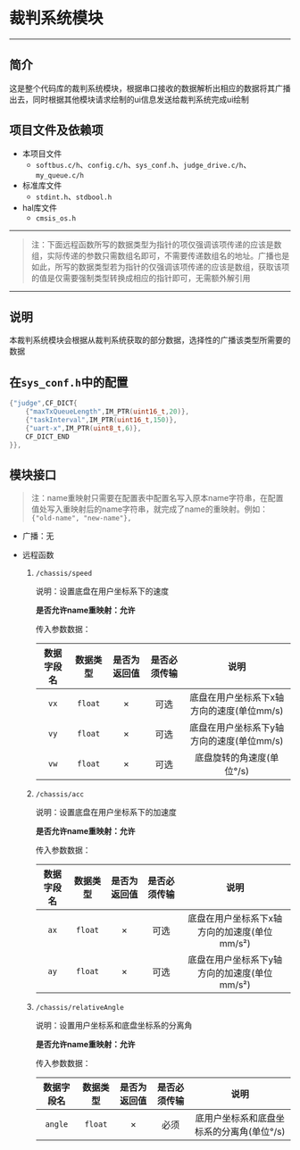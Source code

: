 # 裁判系统模块

---

## 简介

这是整个代码库的裁判系统模块，根据串口接收的数据解析出相应的数据将其广播出去，同时根据其他模块请求绘制的ui信息发送给裁判系统完成ui绘制


## 项目文件及依赖项

- 本项目文件
	- `softbus.c/h`、`config.c/h`、`sys_conf.h`、`judge_drive.c/h`、`my_queue.c/h`
- 标准库文件
	- `stdint.h`、`stdbool.h`
- hal库文件 
    - `cmsis_os.h`

---

> 注：下面远程函数所写的数据类型为指针的项仅强调该项传递的应该是数组，实际传递的参数只需数组名即可，不需要传递数组名的地址。广播也是如此，所写的数据类型若为指针的仅强调该项传递的应该是数组，获取该项的值是仅需要强制类型转换成相应的指针即可，无需额外解引用

---

## 说明

本裁判系统模块会根据从裁判系统获取的部分数据，选择性的广播该类型所需要的数据

## 在`sys_conf.h`中的配置

```c
{"judge",CF_DICT{
	{"maxTxQueueLength",IM_PTR(uint16_t,20)},
	{"taskInterval",IM_PTR(uint16_t,150)},
	{"uart-x",IM_PTR(uint8_t,6)},
	CF_DICT_END
}},
```

## 模块接口

> 注：name重映射只需要在配置表中配置名写入原本name字符串，在配置值处写入重映射后的name字符串，就完成了name的重映射。例如：`{"old-name", "new-name"},`

- 广播：无

- 远程函数
  
    1. `/chassis/speed`

        说明：设置底盘在用户坐标系下的速度

        **是否允许name重映射：允许**

        传入参数数据：

        | 数据字段名 | 数据类型 | 是否为返回值 | 是否必须传输 | 说明 |
        | :---: | :---: | :---: | :---: | :---: |
        | `vx` | `float` | × | 可选 | 底盘在用户坐标系下x轴方向的速度(单位mm/s) |
        | `vy` | `float` | × | 可选 | 底盘在用户坐标系下y轴方向的速度(单位mm/s) |
        | `vw` | `float` | × | 可选 | 底盘旋转的角速度(单位°/s)  |
    
    2. `/chassis/acc`

        说明：设置底盘在用户坐标系下的加速度

        **是否允许name重映射：允许**

        传入参数数据：

        | 数据字段名 | 数据类型 | 是否为返回值 | 是否必须传输 | 说明 |
        | :---: | :---: | :---: | :---: | :---: |
        | `ax` | `float` | × | 可选 | 底盘在用户坐标系下x轴方向的加速度(单位mm/s²) |
        | `ay` | `float` | × | 可选 | 底盘在用户坐标系下y轴方向的加速度(单位mm/s²) |
    
    3. `/chassis/relativeAngle`

        说明：设置用户坐标系和底盘坐标系的分离角

        **是否允许name重映射：允许**

        传入参数数据：

        | 数据字段名 | 数据类型 | 是否为返回值 | 是否必须传输 | 说明 |
        | :---: | :---: | :---: | :---: | :---: |
        | `angle` | `float` | × | 必须 | 底用户坐标系和底盘坐标系的分离角(单位°/s) |
